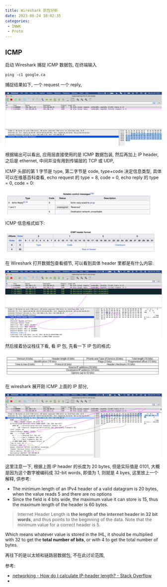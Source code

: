 ```yaml
---
title: Wireshark 抓包分析
date: 2023-06-24 10:02:35
categories:
 - INWK
 - Proto
---
```


## ICMP

启动 Wireshark 捕捉 ICMP 数据包, 在终端输入

```shell
ping -c1 google.ca
```

捕捉结果如下, 一个 request 一个 reply, 

![a](wireshark/a.png)

根据输出可以看出, 应用层直接使用的是 ICMP 数据包装, 然后再加上 IP header, 之后是 ethernet, 中间并没有用到传输层的 TCP 或 UDP, 

ICMP 头部的第 1 字节是 type, 第二字节是 code, type+code 决定信息类型, 具体可以在维基百科查看, echo request 的 type = 8, code = 0, echo reply 的 type = 0, code = 0:

![b](wireshark/b.png)

ICMP 信息格式如下:

![c](wireshark/c.png)

在 Wireshark 打开数据包查看细节, 可以看到具体 header 里都是有什么内容:

![d](wireshark/d.png)

然后接着协议栈往下看, 看 IP 包, 先看一下 IP 包的格式:

![e](wireshark/e.png)

在 wireshark 展开刚 ICMP 上面的 IP 部分, 

![f](wireshark/f.png)

这里注意一下, 根据上图 IP header 的长度为 20 bytes, 但是实际值是 0101, 大概是因为这个数字被编码成 32-bit words, 即值为 1, 则就是 4 byes, 这里放上一个解释, 供参考:

- The minimum length of an IPv4 header of a valid datagram is 20 bytes, when the value reads 5 and there are no options
- Since the field is 4 bits wide, the maximum value it can store is 15, thus the maximum length of the header is 60 bytes.

> Internet Header Length is **the length of the internet header in 32 bit words**, and thus points to the beginning of the data. Note that the minimum value for a correct header is 5.

Which means whatever value is stored in the IHL, it should be multiplied with 32 to get the **total number of bits**, or with 4 to get the total number of bytes.

再往下的是以太帧和链路层数据包, 不在此讨论范围, 







参考:

- [networking - How do I calculate IP-header length? - Stack Overflow](https://stackoverflow.com/questions/11668172/how-do-i-calculate-ip-header-length)
- 